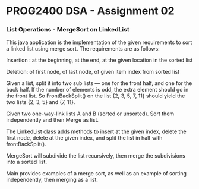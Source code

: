 # PROG2400 DSA - Assignment 02
### List Operations - MergeSort on LinkedList
This java application is the implementation of the given requirements to sort a linked list using merge sort. The requirements are as follows:

  Insertion : at the beginning, at the end, at the given location in the sorted list

  Deletion: of first node, of last node, of given item index from sorted list

  Given a list, split it into two sub lists — one for the front half, and one for the back half. If the number of elements is odd, the extra element should go in the front list. So FrontBackSplit() on the list {2, 3, 5, 7, 11} should yield the two lists {2, 3, 5} and {7, 11}.

  Given two one-way-link lists A and B (sorted or unsorted). Sort them independently and then Merge as list.

The LinkedList class adds methods to insert at the given index, delete the first node, delete at the given index, and split the list in half with frontBackSplit().

MergeSort will subdivide the list recursively, then merge the subdivisions into a sorted list.

Main provides examples of a merge sort, as well as an example of sorting independently, then merging as a list.
